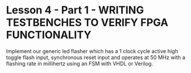 # Lesson 4 - Part 1 - WRITING TESTBENCHES TO VERIFY FPGA FUNCTIONALITY

Implement our generic led flasher which has a 1 clock cycle active high
toggle flash input, synchronous reset input and operates at 50 MHz with a
flashing rate in millihertz using an FSM with VHDL or Verilog.
